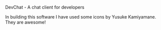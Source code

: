 DevChat - A chat client for developers

In building this software I have used some icons by Yusuke Kamiyamane.  They are awesome!